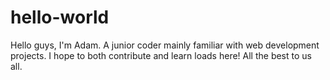 # hello-world

Hello guys, I'm Adam. A junior coder mainly familiar with web development projects. I hope to both contribute and learn loads here! All the best to us all.
